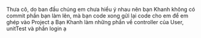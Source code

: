Thưa cô, do ban đầu chúng em chưa hiểu ý nhau nên bạn Khanh không có commit phần bạn làm lên, mà bạn code xong gửi lại code cho em để em ghép vào Project ạ
Bạn Khanh làm những phần về controller của User, unitTest và phần login ạ
